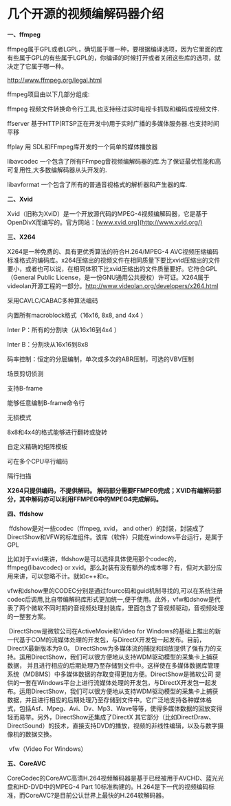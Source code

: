 # 几个开源的视频编解码器介绍

**一、ffmpeg**

ffmpeg属于GPL或者LGPL，确切属于哪一种，要根据编译选项，因为它里面的库有些属于GPL的有些属于LGPL的，你编译的时候打开或者关闭这些库的选项，就决定了它属于哪一种。

<http://www.ffmpeg.org/legal.html>

ffmpeg项目由以下几部分组成:

ffmpeg 视频文件转换命令行工具,也支持经过实时电视卡抓取和编码成视频文件.

ffserver 基于HTTP(RTSP正在开发中)用于实时广播的多媒体服务器.也支持时间平移

ffplay 用 SDL和FFmpeg库开发的一个简单的媒体播放器

libavcodec 一个包含了所有FFmpeg音视频编解码器的库.为了保证最优性能和高可复用性,大多数编解码器从头开发的.

libavformat 一个包含了所有的普通音视格式的解析器和产生器的库.

**二、Xvid**

 Xvid（旧称为XviD）是一个开放源代码的MPEG-4视频编解码器，它是基于OpenDivX而编写的。官方网站：[www.xvid.org](http://www.xvid.org/)



**三、X264**

X264是一种免费的、具有更优秀算法的符合H.264/MPEG-4 AVC视频压缩编码标准格式的编码库。x264压缩出的视频文件在相同质量下要比xvid压缩出的文件要小，或者也可以说，在相同体积下比xvid压缩出的文件质量要好。它符合GPL（General Public License，是一份GNU通用公共授权）许可证。X264属于videolan开源工程的一部分。<http://www.videolan.org/developers/x264.html>

采用CAVLC/CABAC多种算法编码

内置所有macroblock格式（16x16, 8x8, and 4x4 ）

Inter P：所有的分割块（从16x16到4x4 ）

Inter B：分割块从16x16到8x8

码率控制：恒定的分层编制，单次或多次的ABR压制，可选的VBV压制

场景剪切侦测

支持B-frame

能够任意编制B-frame命令行

无损模式

8x8和4x4的格式能够进行翻转或旋转

自定义精确的矩阵模板

可在多个CPU平行编码

隔行扫描



 **X264只提供编码，不提供解码。 解码部分需要FFMPEG完成；XVID有编解码部分，其中解码亦可以利用FFMPEG中的MPEG4完成解码。**



**四、ffdshow**

​    ffdshow是对一些codec（ffmpeg, xvid， and other）的封装，封装成了DirectShow和VFW的标准组件。该库（软件）只能在windows平台运行，是属于GPL

比如对于xvid来讲，ffdshow是可以选择具体使用那个codec的，ffmpeg(libavcodec) or xvid。那么封装有没有额外的成本哪？有，但对大部分应用来讲，可以忽略不计。就如c++和c。

vfw和dshow里的CODEC分别是通过fourcc码和guid机制寻找的,可以在系统注册codec后调用,比自带编解码库形式更加统一,便于使用。此外，vfw和dshow是代表了两个微软不同时期的音视频处理封装库，里面包含了音视频驱动，音视频处理的一整套方案。

​    DirectShow是微软公司在ActiveMovie和Video for Windows的基础上推出的新一代基于COM的流媒体处理的开发包，与DirectX开发包一起发布。目前，DirectX最新版本为9.0。 DirectShow为多媒体流的捕捉和回放提供了强有力的支持。运用DirectShow，我们可以很方便地从支持WDM驱动模型的采集卡上捕获数据， 并且进行相应的后期处理乃至存储到文件中。这样使在多媒体数据库管理系统（MDBMS）中多媒体数据的存取变得更加方便。DirectShow是微软公司 提供的一套在Windows平台上进行流媒体处理的开发包，与DirectX开发包一起发布。运用DirectShow，我们可以很方便地从支持WDM驱动模型的采集卡上捕获数据，并且进行相应的后期处理乃至存储到文件中。它广泛地支持各种媒体格 式，包括Asf、Mpeg、Avi、Dv、Mp3、Wave等等，使得多媒体数据的回放变得轻而易举。另外，DirectShow还集成了DirectX 其它部分（比如DirectDraw、DirectSound）的技术，直接支持DVD的播放，视频的非线性编辑，以及与数字摄像机的数据交换。

​    vfw（Video For Windows）



**五、CoreAVC**

​     CoreCodec的CoreAVC高清H.264视频解码器是基于已经被用于AVCHD、蓝光光盘和HD-DVD中的MPEG-4 Part 10标准构建的。H.264是下一代的视频编码标准，而CoreAVC?是目前公认世界上最快的H.264软解码器。